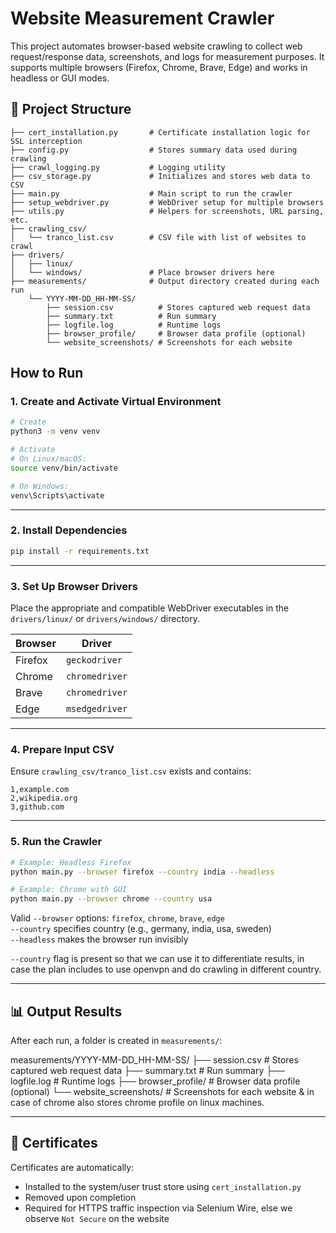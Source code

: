 # Website Measurement Crawler

This project automates browser-based website crawling to collect web request/response data, screenshots, and logs for measurement purposes. It supports multiple browsers (Firefox, Chrome, Brave, Edge) and works in headless or GUI modes.

## 📁 Project Structure

```text
├── cert_installation.py       # Certificate installation logic for SSL interception
├── config.py                  # Stores summary data used during crawling
├── crawl_logging.py           # Logging utility
├── csv_storage.py             # Initializes and stores web data to CSV
├── main.py                    # Main script to run the crawler
├── setup_webdriver.py         # WebDriver setup for multiple browsers
├── utils.py                   # Helpers for screenshots, URL parsing, etc.
├── crawling_csv/
│   └── tranco_list.csv        # CSV file with list of websites to crawl
├── drivers/
│   ├── linux/
│   └── windows/               # Place browser drivers here
├── measurements/              # Output directory created during each run
    └── YYYY-MM-DD_HH-MM-SS/
        ├── session.csv          # Stores captured web request data
        ├── summary.txt          # Run summary
        ├── logfile.log          # Runtime logs
        ├── browser_profile/     # Browser data profile (optional)
        └── website_screenshots/ # Screenshots for each website
```

## How to Run

### 1. Create and Activate Virtual Environment

```bash
# Create
python3 -m venv venv

# Activate
# On Linux/macOS:
source venv/bin/activate

# On Windows:
venv\Scripts\activate
```

---

### 2. Install Dependencies

```bash
pip install -r requirements.txt
```

---

### 3. Set Up Browser Drivers

Place the appropriate and compatible WebDriver executables in the `drivers/linux/` or `drivers/windows/` directory.

| Browser  | Driver            |
|----------|-------------------|
| Firefox  | `geckodriver`     |
| Chrome   | `chromedriver`    |
| Brave    | `chromedriver`    |
| Edge     | `msedgedriver`    |

---

### 4. Prepare Input CSV

Ensure `crawling_csv/tranco_list.csv` exists and contains:

```csv
1,example.com
2,wikipedia.org
3,github.com
```

---

### 5. Run the Crawler

```bash
# Example: Headless Firefox
python main.py --browser firefox --country india --headless

# Example: Chrome with GUI
python main.py --browser chrome --country usa
```

Valid `--browser` options: `firefox`, `chrome`, `brave`, `edge`  
`--country` specifies country (e.g., germany, india, usa, sweden)  
`--headless` makes the browser run invisibly

`--country` flag is present so that we can use it to differentiate results, in case the plan includes to use openvpn and do crawling in different country.

---

## 📊 Output Results

After each run, a folder is created in `measurements/`:

measurements/YYYY-MM-DD_HH-MM-SS/
├── session.csv          # Stores captured web request data
├── summary.txt          # Run summary
├── logfile.log          # Runtime logs
├── browser_profile/     # Browser data profile (optional)
└── website_screenshots/ # Screenshots for each website & in case of chrome also stores chrome profile on linux machines.

---

## 🔐 Certificates

Certificates are automatically:

- Installed to the system/user trust store using `cert_installation.py`
- Removed upon completion
- Required for HTTPS traffic inspection via Selenium Wire, else we observe `Not Secure` on the website
